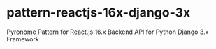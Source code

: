 # pattern-reactjs-16x-django-3x
 Pyronome Pattern for React.js 16.x Backend API for Python Django 3.x Framework 
